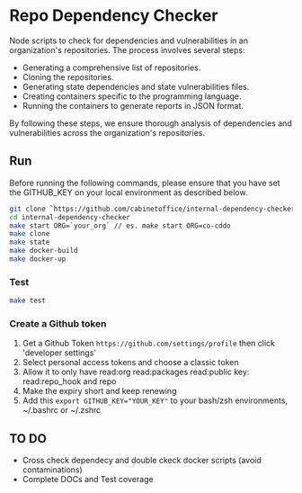 # Repo Dependency Checker

Node scripts to check for dependencies and vulnerabilities in an organization's repositories. The process involves several steps:

- Generating a comprehensive list of repositories.
- Cloning the repositories.
- Generating state dependencies and state vulnerabilities files.
- Creating containers specific to the programming language.
- Running the containers to generate reports in JSON format.

By following these steps, we ensure thorough analysis of dependencies and vulnerabilities across the organization's repositories.

## Run

Before running the following commands, please ensure that you have set the GITHUB_KEY on your local environment as described below.

```bash
git clone `https://github.com/cabinetoffice/internal-dependency-checker.git`
cd internal-dependency-checker
make start ORG=`your_org` // es. make start ORG=co-cddo
make clone
make state
make docker-build
make docker-up
```

### Test

```bash
make test
```

### Create a Github token

1. Get a Github Token `https://github.com/settings/profile` then click 'developer settings'
2. Select personal access tokens and choose a classic token
3. Allow it to only have read:org read:packages read:public key: read:repo_hook and repo
4. Make the expiry short and keep renewing
5. Add this `export GITHUB_KEY="YOUR_KEY"` to your bash/zsh environments, ~/.bashrc or ~/.zshrc

## TO DO

- Cross check dependecy and double ckeck docker scripts (avoid contaminations)
- Complete DOCs and Test coverage
